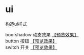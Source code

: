 # ui
构造ui样式

box-shadow 动态效果 [【预览效果】](https://itagn.github.io/ui/boxShadow/)   
button 按钮 [【预览效果】](https://itagn.github.io/ui/button/)   
switch 开关 [【预览效果】](https://itagn.github.io/ui/switch/)